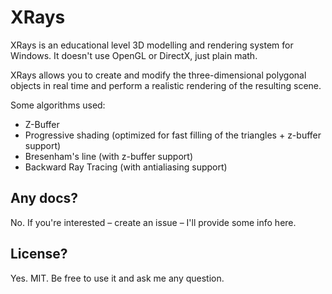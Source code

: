 # XRays

XRays is an educational level 3D modelling and rendering system for Windows. It doesn't use OpenGL or DirectX, just plain math.

XRays allows you to create and modify the three-dimensional polygonal objects in real time and perform a realistic rendering of the resulting scene.

Some algorithms used:

- Z-Buffer
- Progressive shading (optimized for fast filling of the triangles + z-buffer support)
- Bresenham's line (with z-buffer support)
- Backward Ray Tracing (with antialiasing support) 

## Any docs?

No. If you're interested – create an issue – I'll provide some info here.

## License?

Yes. MIT. Be free to use it and ask me any question.
